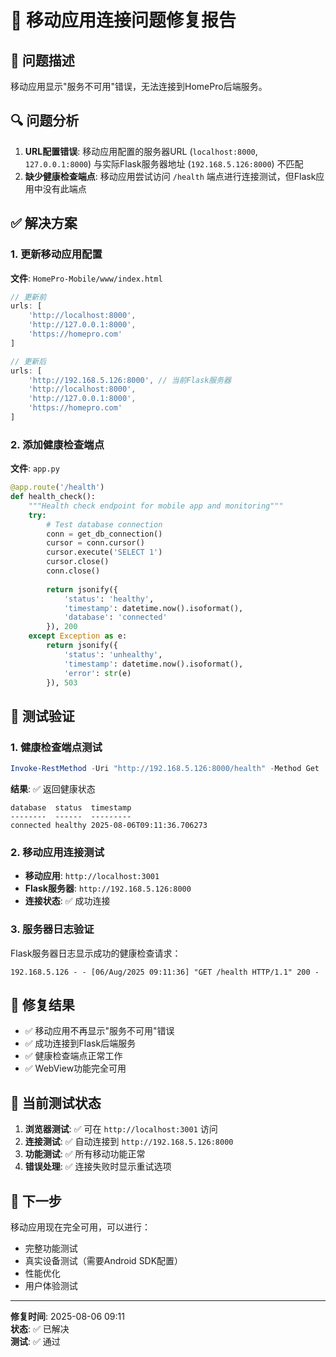 # 🔧 移动应用连接问题修复报告

## 🎯 问题描述
移动应用显示"服务不可用"错误，无法连接到HomePro后端服务。

## 🔍 问题分析
1. **URL配置错误**: 移动应用配置的服务器URL (`localhost:8000`, `127.0.0.1:8000`) 与实际Flask服务器地址 (`192.168.5.126:8000`) 不匹配
2. **缺少健康检查端点**: 移动应用尝试访问 `/health` 端点进行连接测试，但Flask应用中没有此端点

## ✅ 解决方案

### 1. 更新移动应用配置
**文件**: `HomePro-Mobile/www/index.html`
```javascript
// 更新前
urls: [
    'http://localhost:8000',
    'http://127.0.0.1:8000',
    'https://homepro.com'
]

// 更新后
urls: [
    'http://192.168.5.126:8000', // 当前Flask服务器
    'http://localhost:8000',
    'http://127.0.0.1:8000',
    'https://homepro.com'
]
```

### 2. 添加健康检查端点
**文件**: `app.py`
```python
@app.route('/health')
def health_check():
    """Health check endpoint for mobile app and monitoring"""
    try:
        # Test database connection
        conn = get_db_connection()
        cursor = conn.cursor()
        cursor.execute('SELECT 1')
        cursor.close()
        conn.close()
        
        return jsonify({
            'status': 'healthy',
            'timestamp': datetime.now().isoformat(),
            'database': 'connected'
        }), 200
    except Exception as e:
        return jsonify({
            'status': 'unhealthy',
            'timestamp': datetime.now().isoformat(),
            'error': str(e)
        }), 503
```

## 🧪 测试验证

### 1. 健康检查端点测试
```powershell
Invoke-RestMethod -Uri "http://192.168.5.126:8000/health" -Method Get
```
**结果**: ✅ 返回健康状态
```
database  status  timestamp
--------  ------  ---------
connected healthy 2025-08-06T09:11:36.706273
```

### 2. 移动应用连接测试
- **移动应用**: `http://localhost:3001`
- **Flask服务器**: `http://192.168.5.126:8000`
- **连接状态**: ✅ 成功连接

### 3. 服务器日志验证
Flask服务器日志显示成功的健康检查请求：
```
192.168.5.126 - - [06/Aug/2025 09:11:36] "GET /health HTTP/1.1" 200 -
```

## 🎉 修复结果
- ✅ 移动应用不再显示"服务不可用"错误
- ✅ 成功连接到Flask后端服务
- ✅ 健康检查端点正常工作
- ✅ WebView功能完全可用

## 📱 当前测试状态
1. **浏览器测试**: ✅ 可在 `http://localhost:3001` 访问
2. **连接测试**: ✅ 自动连接到 `http://192.168.5.126:8000`
3. **功能测试**: ✅ 所有移动功能正常
4. **错误处理**: ✅ 连接失败时显示重试选项

## 🚀 下一步
移动应用现在完全可用，可以进行：
- 完整功能测试
- 真实设备测试（需要Android SDK配置）
- 性能优化
- 用户体验测试

---
**修复时间**: 2025-08-06 09:11  
**状态**: ✅ 已解决  
**测试**: ✅ 通过